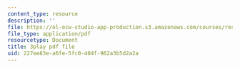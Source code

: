 ```yaml
---
content_type: resource
description: ''
file: https://ol-ocw-studio-app-production.s3.amazonaws.com/courses/res-2-002-finite-element-procedures-for-solids-and-structures-spring-2010/227ee83ea6fe5fc0404f962a3b5d2a2a_o2Vlt1avXCs.pdf
file_type: application/pdf
resourcetype: Document
title: 3play pdf file
uid: 227ee83e-a6fe-5fc0-404f-962a3b5d2a2a
---
```

